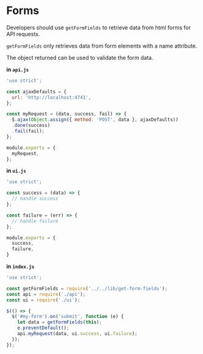 # Forms

Developers should use `getFormFields` to retrieve data from html forms for API
 requests.

`getFormFields` only retrieves data from form elements with a name attribute.

The object returned can be used to validate the form data.

**in `api.js`**

```js
'use strict';

const ajaxDefaults = {
  url: 'http://localhost:4741',
};

const myRequest = (data, success, fail) => {
  $.ajax(Object.assign({ method: 'POST', data }, ajaxDefaults))
  .done(success)
  .fail(fail);
};

module.exports = {
  myRequest,
};
```

**in `ui.js`**

```js
'use strict';

const success = (data) => {
  // handle success
};

const failure = (err) => {
  // handle failure
};

module.exports = {
  success,
  failure,
}
```

**in `index.js`**

```js
'use strict';

const getFormFields = require('../../lib/get-form-fields');
const api = require('./api');
const ui = require('./ui');

$(() => {
  $('#my-form').on('submit', function (e) {
    let data = getFormFields(this);
    e.preventDefault();
    api.myRequest(data, ui.success, ui.failure);
  });
});
```
